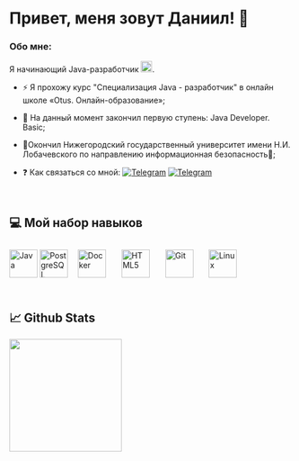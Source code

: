 
# Привет, меня зовут Даниил! 👋

### Обо мне:
Я начинающий Java-разработчик <img src = "https://media.giphy.com/media/WUlplcMpOCEmTGBtBW/giphy.gif" height="20">.
  

- ⚡ Я прохожу курс "Специализация Java - разработчик" в онлайн школе «Otus. Онлайн-образование»;  
  

- 🌱 На данный момент закончил первую ступень: Java Developer. Basic;  
  

- 🔭Окончил Нижегородский государственный университет имени Н.И. Лобачевского по направлению информационная безопасность💪;  
  

- ❓ Как связаться со мной:  [![Telegram](https://img.shields.io/badge/-telegram-blue?style=flat&logo=Telegram&logoColor=white)](https://t.me/Karabas_101) [![Telegram](https://img.shields.io/badge/-Gmail-red?style=flat&logo=Gmail&logoColor=white)](https://t.me/Karabas_101)  

<br/>  

## 💻 Мой набор навыков  

<div>  
<img src="https://profilinator.rishav.dev/skills-assets/java-original-wordmark.svg" alt="Java" height="50" />
<img src="https://profilinator.rishav.dev/skills-assets/postgresql-original-wordmark.svg" alt="PostgreSQL" height="50" />&nbsp
<img style="margin: 10px" src="https://profilinator.rishav.dev/skills-assets/docker-original-wordmark.svg" alt="Docker" height="50" />&nbsp
<img style="margin: 10px" src="https://profilinator.rishav.dev/skills-assets/html5-original-wordmark.svg" alt="HTML5" height="50" />&nbsp
<img style="margin: 10px" src="https://profilinator.rishav.dev/skills-assets/git-scm-icon.svg" alt="Git" height="50" />&nbsp
<img style="margin: 10px" src="https://profilinator.rishav.dev/skills-assets/linux-original.svg" alt="Linux" height="50" />&nbsp 
</div>

<br/>  

## 📈 Github Stats  

<img src="https://github-readme-stats.vercel.app/api?username=Daniil-101&show_icons=true&count_private=true&cache_seconds=86400&theme=chartreuse-dark" align="left"  height="200"/>  

<br/>  

